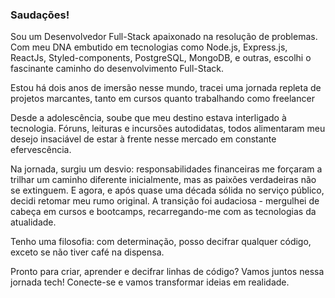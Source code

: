 ### Saudações!

Sou um Desenvolvedor Full-Stack apaixonado na resolução de problemas. Com meu DNA embutido em tecnologias como Node.js, Express.js, ReactJs, Styled-components, PostgreSQL, MongoDB, e outras, escolhi o fascinante caminho do desenvolvimento Full-Stack.

Estou há dois anos de imersão nesse mundo, tracei uma jornada repleta de projetos marcantes, tanto em cursos quanto trabalhando como freelancer

Desde a adolescência, soube que meu destino estava interligado à tecnologia. Fóruns, leituras e incursões autodidatas, todos alimentaram meu desejo insaciável de estar à frente nesse mercado em constante efervescência.

Na jornada, surgiu um desvio: responsabilidades financeiras me forçaram a trilhar um caminho diferente inicialmente, mas as paixões verdadeiras não se extinguem. E agora, e após quase uma década sólida no serviço público, decidi retomar meu rumo original. A transição foi audaciosa - mergulhei de cabeça em cursos e bootcamps, recarregando-me com as tecnologias da atualidade.

Tenho uma filosofia: com determinação, posso decifrar qualquer código, exceto se não tiver café na dispensa.

Pronto para criar, aprender e decifrar linhas de código? Vamos juntos nessa jornada tech! Conecte-se e vamos transformar ideias em realidade.


<!--
**Brandon-Neves/brandon-neves** is a ✨ _special_ ✨ repository because its `README.md` (this file) appears on your GitHub profile.

Here are some ideas to get you started:

- 🔭 I’m currently working on ...
- 🌱 I’m currently learning ...
- 👯 I’m looking to collaborate on ...
- 🤔 I’m looking for help with ...
- 💬 Ask me about ...
- 📫 How to reach me: ...
- 😄 Pronouns: ...
- ⚡ Fun fact: ...
-->
